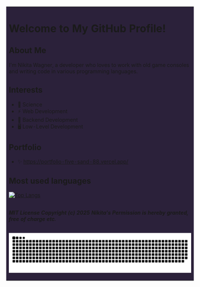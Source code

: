 <!--
**NikitaKonkov/NikitaKonkov** is a ✨ _special_ ✨ repository because its `README.md` (this file) appears on your GitHub profile.

Here are some ideas to get you started:

- 🔭 I’m currently working on ...
- 🌱 I’m currently learning ...
- 👯 I’m looking to collaborate on ...
- 🤔 I’m looking for help with ...
- 💬 Ask me about ...
- 📫 How to reach me: ...
- 😄 Pronouns: ...
- ⚡ Fun fact: ...
-->

<table style="background-color: #2b213a; width: 100%; border: none;">
<tr>
<td style="border: none;">

# Welcome to My GitHub Profile!

## About Me
I'm Nikita Wagner, a developer who loves to work with old game consoles and writing code in various programming languages.

## Interests
- 🔭  Science
- ⚡  Web Development
- 🌱  Backend Development
- 🖥   Low-Level Development

## Portfolio
- ✨  https://portfolio-five-sand-88.vercel.app/

## Most used languages
[![Top Langs](https://github-readme-stats.vercel.app/api/top-langs/?username=NikitaKonkov&langs_count=6&theme=synthwave)](https://github.com/anuraghazra/github-readme-stats)

##
##### MIT License Copyright (c) 2025 Nikita's Permission is hereby granted, free of charge etc.
##
![Top Langs](https://raw.githubusercontent.com/platane/snk/output/github-contribution-grid-snake-dark.svg)

</td>
</tr>
</table>
